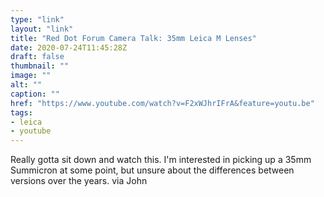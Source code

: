 ```yaml
---
type: "link"
layout: "link"
title: "Red Dot Forum Camera Talk: 35mm Leica M Lenses"
date: 2020-07-24T11:45:28Z
draft: false
thumbnail: ""
image: ""
alt: ""
caption: ""
href: "https://www.youtube.com/watch?v=F2xWJhrIFrA&feature=youtu.be"
tags:
- leica
- youtube
---
```


Really gotta sit down and watch this. I'm interested in picking up a 35mm Summicron at some point, but unsure about the differences between versions over the years. via John
